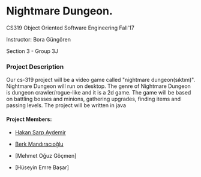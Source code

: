 


# Nightmare Dungeon.

CS319 Object Oriented Software Engineering Fall'17

Instructor: Bora Güngören

Section 3 - Group 3J

### Project Description

Our cs-319 project will be a video game called "nightmare dungeon(sıktım)". 
Nightmare Dungeon will run on desktop. The genre of Nightmare Dungeon is dungeon crawler/rogue-like and it is a 2d game. 
The game will be based on battling bosses and minions, gathering upgrades, finding items and passing levels. 
The project will be written in java

#### Project Members:


* [Hakan Sarp Aydemir](https://github.com/hsarpaydemir)

* [Berk Mandıracıoğlu](https://github.com/BerkMandiracioglu)

* [Mehmet Oğuz Göçmen]

* [Hüseyin Emre Başar]
